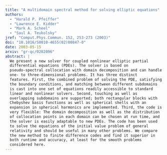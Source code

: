 ```yaml
---
title: "A multidomain spectral method for solving elliptic equations"
authors:
  - "Harald P. Pfeiffer"
  - "Lawrence E. Kidder"
  - "Mark A. Scheel"
  - "Saul A. Teukolsky"
jref: "Comput.Phys.Commun. 152, 253-273 (2003)"
doi: "10.1016/S0010-4655(02)00847-0"
date: 2003-05-15
arxiv: "gr-qc/0202096"
abstract: |
  We present a new solver for coupled nonlinear elliptic partial
  differential equations (PDEs). The solver is based on
  pseudo-spectral collocation with domain decomposition and can handle
  one- to three-dimensional problems. It has three distinct
  features. First, the combined problem of solving the PDE, satisfying
  the boundary conditions, and matching between different subdomains
  is cast into one set of equations readily accessible to standard
  linear and nonlinear solvers. Second, touching as well as
  overlapping subdomains are supported; both rectangular blocks with
  Chebyshev basis functions as well as spherical shells with an
  expansion in spherical harmonics are implemented. Third, the code is
  very flexible: The domain decomposition as well as the distribution
  of collocation points in each domain can be chosen at run time, and
  the solver is easily adaptable to new PDEs. The code has been used
  to solve the equations of the initial value problem of general
  relativity and should be useful in many other problems. We compare
  the new method to finite difference codes and find it superior in
  both runtime and accuracy, at least for the smooth problems
  considered here.
---
```

